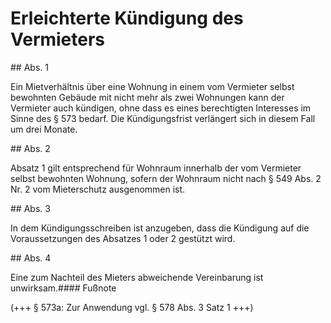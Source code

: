 # Erleichterte Kündigung des Vermieters



\#\# Abs. 1

 Ein Mietverhältnis über eine Wohnung in einem vom Vermieter selbst bewohnten Gebäude mit nicht mehr als zwei Wohnungen kann der Vermieter auch kündigen, ohne dass es eines berechtigten Interesses im Sinne des § 573 bedarf. Die Kündigungsfrist verlängert sich in diesem Fall um drei Monate.

\#\# Abs. 2

 Absatz 1 gilt entsprechend für Wohnraum innerhalb der vom Vermieter selbst bewohnten Wohnung, sofern der Wohnraum nicht nach § 549 Abs. 2 Nr. 2 vom Mieterschutz ausgenommen ist.

\#\# Abs. 3

 In dem Kündigungsschreiben ist anzugeben, dass die Kündigung auf die Voraussetzungen des Absatzes 1 oder 2 gestützt wird.

\#\# Abs. 4

 Eine zum Nachteil des Mieters abweichende Vereinbarung ist unwirksam.#### Fußnote

(\+\+\+ § 573a: Zur Anwendung vgl. § 578 Abs. 3 Satz 1 \+\+\+) 

